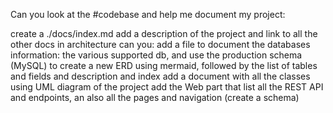 Can you look at the #codebase and help me document my project:

create a ./docs/index.md add a description of the project and link to all the other docs
in architecture can you:
add a file to document the databases information: the various supported db, and use the production schema (MySQL) to create a new ERD using mermaid, followed by the list of tables and fields and description and index
add a document with all the classes using UML diagram of the project
add the Web part that list all the REST API and endpoints, an also all the pages and navigation (create a schema)